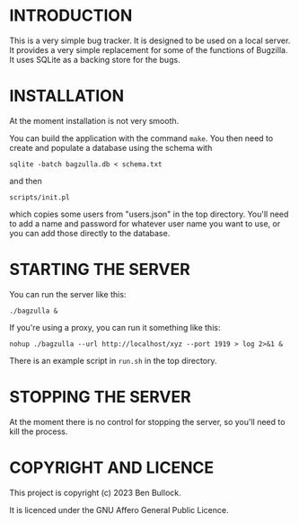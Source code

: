 # INTRODUCTION

This is a very simple bug tracker. It is designed to be used on a
local server. It provides a very simple replacement for some of the
functions of Bugzilla. It uses SQLite as a backing store for the bugs.

# INSTALLATION

At the moment installation is not very smooth.

You can build the application with the command `make`. You then need
to create and populate a database using the schema with

    sqlite -batch bagzulla.db < schema.txt

and then

    scripts/init.pl

which copies some users from "users.json" in the top directory. You'll
need to add a name and password for whatever user name you want to
use, or you can add those directly to the database.

# STARTING THE SERVER

You can run the server like this:

    ./bagzulla &

If you're using a proxy, you can run it something like this:

    nohup ./bagzulla --url http://localhost/xyz --port 1919 > log 2>&1 &

There is an example script in `run.sh` in the top directory.

# STOPPING THE SERVER

At the moment there is no control for stopping the server, so you'll
need to kill the process.

# COPYRIGHT AND LICENCE

This project is copyright (c) 2023 Ben Bullock.

It is licenced under the GNU Affero General Public Licence.

